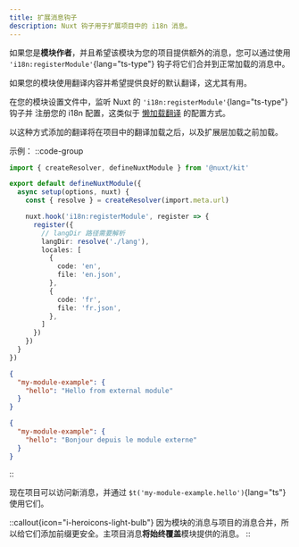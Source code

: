 ```yaml
---
title: 扩展消息钩子
description: Nuxt 钩子用于扩展项目中的 i18n 消息。
---
```


如果您是**模块作者**，并且希望该模块为您的项目提供额外的消息，您可以通过使用 `'i18n:registerModule'`{lang="ts-type"} 钩子将它们合并到正常加载的消息中。

如果您的模块使用翻译内容并希望提供良好的默认翻译，这尤其有用。

在您的模块设置文件中，监听 Nuxt 的 `'i18n:registerModule'`{lang="ts-type"} 钩子并
注册您的 i18n 配置，这类似于 [懒加载翻译](https://www.google.com/search?q=/docs/guide/lazy-load-translations) 的配置方式。

以这种方式添加的翻译将在项目中的翻译加载之后，以及扩展层加载之前加载。

示例：
::code-group

```ts [my-module-example/module.ts]
import { createResolver, defineNuxtModule } from '@nuxt/kit'

export default defineNuxtModule({
  async setup(options, nuxt) {
    const { resolve } = createResolver(import.meta.url)

    nuxt.hook('i18n:registerModule', register => {
      register({
        // langDir 路径需要解析
        langDir: resolve('./lang'),
        locales: [
          {
            code: 'en',
            file: 'en.json',
          },
          {
            code: 'fr',
            file: 'fr.json',
          },
        ]
      })
    })
  }
})
```

```json [en.json]
{
  "my-module-example": {
    "hello": "Hello from external module"
  }
}
```

```json [fr.json]
{
  "my-module-example": {
    "hello": "Bonjour depuis le module externe"
  }
}
```

::

现在项目可以访问新消息，并通过 `$t('my-module-example.hello')`{lang="ts"} 使用它们。

::callout{icon="i-heroicons-light-bulb"}
因为模块的消息与项目的消息合并，所以给它们添加前缀更安全。主项目消息**将始终覆盖**模块提供的消息。
::

